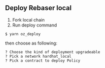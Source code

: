 ## Deploy Rebaser local


1. Fork local chain 
2. Run deploy command

`$ yarn oz_deploy`

then choose as following:

```
? Choose the kind of deployment upgradeable
? Pick a network hardhat_local
? Pick a contract to deploy Policy
```